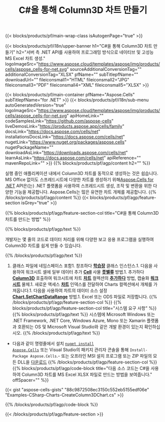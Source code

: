 ﻿---
title: C#을 통해 Column3D 차트 만들기
url: /ko/net/create-column3d-chart/
description: C# .NET 라이브러리를 사용하여 Excel에 Column3D 차트를 생성하기 위한 샘플 코드. 이 코드를 사용하여 VB.NET, Asp.NET 또는 .NET 기반 애플리케이션 내에서 MS Excel에 대한 Column3D 차트를 생성합니다.
---
{{< blocks/products/pf/main-wrap-class isAutogenPage="true" >}}

{{< blocks/products/pf/i18n/upper-banner h1="C#을 통해 Column3D 차트 만들기" h2="서버 측 .NET API를 사용하여 프로그래밍 방식으로 네이티브 및 고성능 MS Excel 차트 생성." logoImageSrc="https://www.aspose.cloud/templates/aspose/img/products/cells/aspose_cells-for-net.svg" sourceAdditionalConversionTag="" additionalConversionTag="XLSX" pfName="" subTitlepfName="" downloadUrl="" fileiconsmall1="HTML" fileiconsmall2="JPG" fileiconsmall3="PDF" fileiconsmall4="XML" fileiconsmall5="XLSX" >}}

{{< blocks/products/pf/main-container pfName="Aspose.Cells" subTitlepfName="for .NET" >}}
{{< blocks/products/pf/i18n/sub-menu autoGeneratedVersion="true" logoImageSrc="https://www.aspose.cloud/templates/aspose/img/products/cells/aspose_cells-for-net.svg" apiHomeLink="" codeSamplesLink="https://github.com/aspose-cells" liveDemosLink="https://products.aspose.app/cells/family" docsLink="https://docs.aspose.com/cells/net" installationsDocsLink="https://docs.aspose.com/cells/net" nugetLink="https://www.nuget.org/packages/aspose.cells" nugetPackageName="" downloadAsLink="https://downloads.aspose.com/cells/net" learnAsLink="https://docs.aspose.com/cells/net" apiReference="" mavenRepoLink="" >}}
{{% blocks/products/pf/agp/content h2="" %}}

실행 중인 애플리케이션 내에서 Column3D 차트를 동적으로 생성하는 것은 쉽습니다. MS Office 없이도 스프레드시트에 다양한 차트를 생성하기 위해[Aspose.Cells for .NET](https://products.aspose.com/cells/net)  API은(는) .NET 플랫폼을 사용하여 스프레드시트 생성, 조작 및 변환을 위한 다양한 기능을 제공합니다. Aspose.Cells는 많은 유연한 차트 개체를 제공합니다.
{{% /blocks/products/pf/agp/content %}}
{{< blocks/products/pf/agp/feature-section isGrey="true" >}}

{{% blocks/products/pf/agp/feature-section-col title="C#을 통해 Column3D 차트를 만드는 방법" %}}

{{% blocks/products/pf/agp/text %}}

개발자는 몇 줄의 코드로 데이터 처리를 위해 다양한 보고 응용 프로그램을 실행하여 Column3D 차트를 쉽게 만들 수 있습니다.

{{% /blocks/products/pf/agp/text %}}

1. 클래스 파일에 네임스페이스 포함1. 창조하다 [**학습장**](https://reference.aspose.com/cells/net/aspose.cells/workbook) 클래스 인스턴스.1. 다음을 사용하여 워크시트 셀에 일부 데이터 추가 [**Cell**](https://reference.aspose.com/cells/net/aspose.cells/cell) 사물 [**풋밸류**](https://reference.aspose.com/cells/net/aspose.cells/cell/methods/putvalue/index) 방법.1. 추가하다 [**Column3D**](https://reference.aspose.com/cells/net/aspose.cells.charts/charttype) 호출하여 워크시트에 차트 [**차트**](https://reference.aspose.com/cells/net/aspose.cells.charts/chartcollection) 컬렉션의 [**추가하다**](https://reference.aspose.com/cells/net/aspose.cells.charts/chartcollection/methods/add) 방법, 캡슐화 [**워크시트**](https://reference.aspose.com/cells/net/aspose.cells/worksheet) 물체.1. 새로운 액세스 [**차트**](https://reference.aspose.com/cells/net/aspose.cells.charts/chart) 인덱스를 전달하여 Charts 컬렉션에서 개체를 가져옵니다.1. 다음을 사용하여 차트의 데이터 소스 설정 [**Chart.SetChartDataRange**](https://https://reference.aspose.com/cells/net/aspose.cells.charts/chart/methods/setchartdatarange) 방법.1. Excel 또는 ODS 파일로 저장합니다.
{{% /blocks/products/pf/agp/feature-section-col %}}
{{% blocks/products/pf/agp/feature-section-col title="시스템 요구 사항" %}}
{{% blocks/products/pf/agp/text %}}
시스템에 Microsoft Windows 또는 .NET Framework, .NET Core, Windows Azure, Mono 또는 Xamarin 플랫폼과 호환되는 OS 및 Microsoft Visual Studio와 같은 개발 환경이 있는지 확인하십시오.
{{% /blocks/products/pf/agp/text %}}
- 다음과 같이 명령줄에서 설치 <code><a href="https://downloads.aspose.com/cells/net">nuget install Aspose.Cells</a></code> 또는 Visual Studio의 패키지 관리자 콘솔을 통해 <code>Install-Package Aspose.Cells</code>.- 또는 오프라인 MSI 설치 프로그램 또는 ZIP 파일의 모든 DLL을 <a href="https://downloads.aspose.com/cells/net">다운로드</a>
{{% /blocks/products/pf/agp/feature-section-col %}}
{{% blocks/products/pf/agp/code-block title="다음 소스 코드는 C#을 사용하여 Column3D 차트를 MS Excel XLSX 파일로 만드는 방법을 보여줍니다." offSpacer="" %}}

{{< gist "aspose-cells-gists" "88c9872508ec3150c552eb5155edf06e" "Examples-CSharp-Charts-CreateColumn3DChart.cs" >}}

{{% /blocks/products/pf/agp/code-block %}}

{{< /blocks/products/pf/agp/feature-section >}}

<!-- aboutfile Starts -->